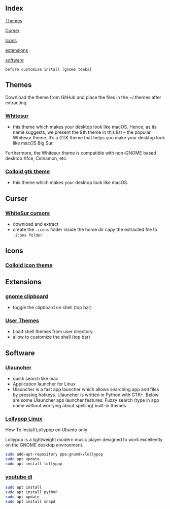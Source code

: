 ## Index

[Themes](#themes)

[Curser](#curser)

[Icons](#icons)

[extensions](#extensions)

[software](#software)


```
before customize install [gnome teaks]
```

## Themes

Download the theme from GitHub and place the files in the ~/.themes after extracting.

### [Whitesur](https://www.gnome-look.org/p/1403328/)
- this theme which makes your desktop look like macOS. Hence, as its name suggests, we present the 9th theme in this list – the popular Whitesur theme. It’s a GTK theme that helps you make your desktop look like macOS Big Sur.

Furthermore, the Whitesur theme is compatible with non-GNOME based desktop Xfce, Cinnamon, etc.

### [Colloid gtk theme](https://www.gnome-look.org/p/1661959/)
- this theme which makes your desktop look like macOS.

## Curser 

### [WhiteSur cursors](https://www.gnome-look.org/p/1411743/)
- download and extract
- create the `.icons` folder inside the home dir capy the extracted file to `.icons folder`


## Icons

### [Colloid icon theme](https://www.gnome-look.org/p/1661983)


## Extensions

### [gnome clipboard](https://extensions.gnome.org/extension/4422/gnome-clipboard/)
- toggle the clipboard on shell (top bar)

### [User Themes ](https://extensions.gnome.org/extension/19/user-themes/) 
- Load shell themes from user directory.
- allow to customize the shell (top bar)


## Software

### [Ulauncher](https://ulauncher.io/)
- quick search like mac
- Application launcher for Linux
- Ulauncher is a fast app launcher which allows searching app and files by pressing hotkeys. Ulauncher is written in Python with GTK+. Below are some Ulauncher app launcher features: Fuzzy search (type in app name without worrying about spelling) built-in themes.


### [Lollypop Linux](https://wiki.gnome.org/Apps/Lollypop)

How To Install Lollypop on Ubuntu only 

Lollypop is a lightweight modern music player designed to work excellently on the GNOME desktop environment.

``` sh 
sudo add-apt-repository ppa:gnumdk/lollypop
sudo apt update
sudo apt install lollypop

```

### [youtube dl](https://snapcraft.io/install/youtube-dl/ubuntu#install)

``` sh
sudo apt install
sudo apt install python
sudo apt update
sudo apt install snapd
```